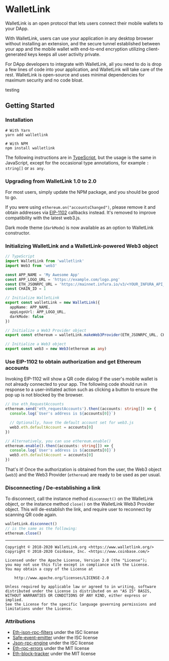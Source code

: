 # WalletLink

WalletLink is an open protocol that lets users connect their mobile wallets to
your DApp.

With WalletLink, users can use your application in any desktop browser without
installing an extension, and the secure tunnel established between your app and
the mobile wallet with end-to-end encryption utilizing client-generated keys
keeps all user activity private.

For DApp developers to integrate with WalletLink, all you need to do is drop a
few lines of code into your application, and WalletLink will take care of the
rest. WalletLink is open-source and uses minimal dependencies for maximum
security and no code bloat.

testing

## Getting Started

### Installation

```shell
# With Yarn
yarn add walletlink

# With NPM
npm install walletlink
```

The following instructions are in [TypeScript](https://www.typescriptlang.org/),
but the usage is the same in JavaScript, except for the occasional type
annotations, for example `: string[]` or `as any`.

### Upgrading from WalletLink 1.0 to 2.0

For most users, simply update the NPM package, and you should be good to go.

If you were using `ethereum.on("accountsChanged")`, please remove it and obtain
addresses via [EIP-1102](#use-eip-1102-to-obtain-authorization-and-get-ethereum-accounts)
callbacks instead. It's removed to improve compatibility with the latest web3.js.

Dark mode theme (`darkMode`) is now available as an option to WalletLink
constructor.

### Initializing WalletLink and a WalletLink-powered Web3 object

```typescript
// TypeScript
import WalletLink from 'walletlink'
import Web3 from 'web3'

const APP_NAME = 'My Awesome App'
const APP_LOGO_URL = 'https://example.com/logo.png'
const ETH_JSONRPC_URL = 'https://mainnet.infura.io/v3/<YOUR_INFURA_API_KEY>'
const CHAIN_ID = 1

// Initialize WalletLink
export const walletLink = new WalletLink({
  appName: APP_NAME,
  appLogoUrl: APP_LOGO_URL,
  darkMode: false
})

// Initialize a Web3 Provider object
export const ethereum = walletLink.makeWeb3Provider(ETH_JSONRPC_URL, CHAIN_ID)

// Initialize a Web3 object
export const web3 = new Web3(ethereum as any)
```

### Use EIP-1102 to obtain authorization and get Ethereum accounts

Invoking EIP-1102 will show a QR code dialog if the user's mobile wallet is not
already connected to your app. The following code should run in response to a
user-initiated action such as clicking a button to ensure the pop up is not
blocked by the browser.

```typescript
// Use eth_RequestAccounts
ethereum.send('eth_requestAccounts').then((accounts: string[]) => {
  console.log(`User's address is ${accounts[0]}`)

  // Optionally, have the default account set for web3.js
  web3.eth.defaultAccount = accounts[0]
})

// Alternatively, you can use ethereum.enable()
ethereum.enable().then((accounts: string[]) => {
  console.log(`User's address is ${accounts[0]}`)
  web3.eth.defaultAccount = accounts[0]
})
```

That's it! Once the authorization is obtained from the user, the Web3 object
(`web3`) and the Web3 Provider (`ethereum`) are ready to be used as per usual.

### Disconnecting / De-establishing a link

To disconnect, call the instance method `disconnect()` on the WalletLink object,
or the instance method `close()` on the WalletLink Web3 Provider object. This
will de-establish the link, and require user to reconnect by scanning QR code
again.

```typescript
walletLink.disconnect()
// is the same as the following:
ethereum.close()
```

---

```
Copyright © 2018-2020 WalletLink.org <https://www.walletlink.org/>
Copyright © 2018-2020 Coinbase, Inc. <https://www.coinbase.com/>

Licensed under the Apache License, Version 2.0 (the "License");
you may not use this file except in compliance with the License.
You may obtain a copy of the License at

    http://www.apache.org/licenses/LICENSE-2.0

Unless required by applicable law or agreed to in writing, software
distributed under the License is distributed on an "AS IS" BASIS,
WITHOUT WARRANTIES OR CONDITIONS OF ANY KIND, either express or implied.
See the License for the specific language governing permissions and
limitations under the License.
```
### Attributions
 * [Eth-json-rpc-filters](https://github.com/MetaMask/eth-json-rpc-filters/blob/main/LICENSE) under the ISC license
 * [Safe-event-emitter](https://github.com/MetaMask/safe-event-emitter/blob/master/LICENSE) under the ISC license
 * [Json-rpc-engine](https://github.com/MetaMask/json-rpc-engine/blob/main/LICENSE) under the ISC license
 * [Eth-rpc-errors](https://github.com/MetaMask/eth-rpc-errors/blob/main/LICENSE) under the MIT license
 * [Eth-block-tracker](https://github.com/MetaMask/eth-block-tracker/blob/master/LICENSE) under the MIT license
